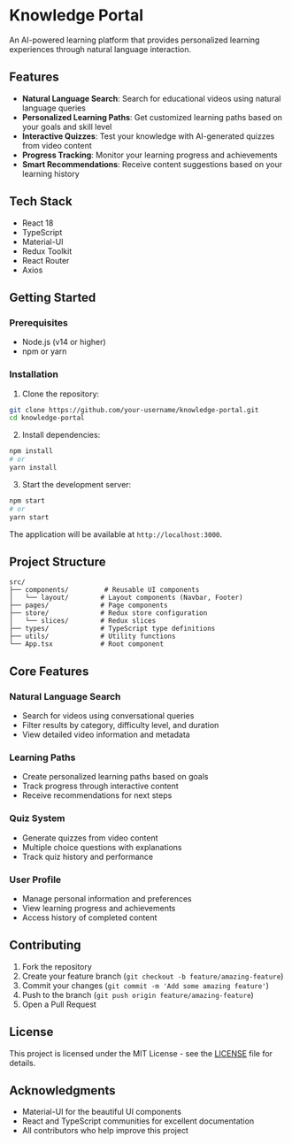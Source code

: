 # Knowledge Portal

An AI-powered learning platform that provides personalized learning experiences through natural language interaction.

## Features

- **Natural Language Search**: Search for educational videos using natural language queries
- **Personalized Learning Paths**: Get customized learning paths based on your goals and skill level
- **Interactive Quizzes**: Test your knowledge with AI-generated quizzes from video content
- **Progress Tracking**: Monitor your learning progress and achievements
- **Smart Recommendations**: Receive content suggestions based on your learning history

## Tech Stack

- React 18
- TypeScript
- Material-UI
- Redux Toolkit
- React Router
- Axios

## Getting Started

### Prerequisites

- Node.js (v14 or higher)
- npm or yarn

### Installation

1. Clone the repository:
```bash
git clone https://github.com/your-username/knowledge-portal.git
cd knowledge-portal
```

2. Install dependencies:
```bash
npm install
# or
yarn install
```

3. Start the development server:
```bash
npm start
# or
yarn start
```

The application will be available at `http://localhost:3000`.

## Project Structure

```
src/
├── components/         # Reusable UI components
│   └── layout/        # Layout components (Navbar, Footer)
├── pages/             # Page components
├── store/             # Redux store configuration
│   └── slices/        # Redux slices
├── types/             # TypeScript type definitions
├── utils/             # Utility functions
└── App.tsx            # Root component
```

## Core Features

### Natural Language Search
- Search for videos using conversational queries
- Filter results by category, difficulty level, and duration
- View detailed video information and metadata

### Learning Paths
- Create personalized learning paths based on goals
- Track progress through interactive content
- Receive recommendations for next steps

### Quiz System
- Generate quizzes from video content
- Multiple choice questions with explanations
- Track quiz history and performance

### User Profile
- Manage personal information and preferences
- View learning progress and achievements
- Access history of completed content

## Contributing

1. Fork the repository
2. Create your feature branch (`git checkout -b feature/amazing-feature`)
3. Commit your changes (`git commit -m 'Add some amazing feature'`)
4. Push to the branch (`git push origin feature/amazing-feature`)
5. Open a Pull Request

## License

This project is licensed under the MIT License - see the [LICENSE](LICENSE) file for details.

## Acknowledgments

- Material-UI for the beautiful UI components
- React and TypeScript communities for excellent documentation
- All contributors who help improve this project 